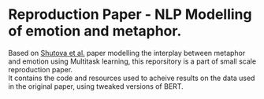 # Reproduction Paper - NLP Modelling of emotion and metaphor.
Based on [Shutova et al.](https://aclanthology.org/D19-1227.pdf) paper modelling the interplay between metaphor and emotion using Multitask learning, this reporsitory is a part of small scale reproduction paper.  
It contains the code and resources used to acheive results on the data used in the original paper, using tweaked versions of BERT. 
